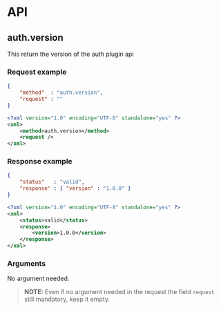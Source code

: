 # API

## auth.version

This return the version of the auth plugin api

### Request example

```json
{
	"method"  : "auth.version",
	"request" : ""
}
```

```xml
<?xml version="1.0" encoding="UTF-8" standalone="yes" ?>
<xml>
	<method>auth.version</method>
	<request />
</xml>
```

### Response example

```json
{
	"status"   : "valid",
	"response" : { "version" : "1.0.0" }
}
```

```xml
<?xml version="1.0" encoding="UTF-8" standalone="yes" ?>
<xml>
	<status>valid</status>
	<response>
		<version>1.0.0</version>
	</response>
</xml>
```

### Arguments

No argument needed.

> __NOTE:__ Even if no argument needed in the request the field `request` still mandatory, keep it empty.
